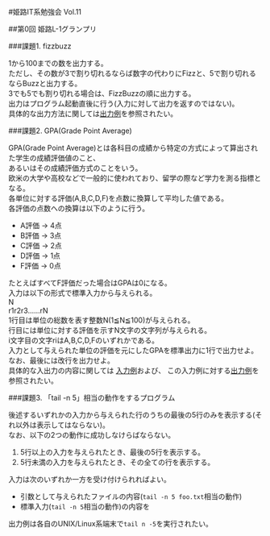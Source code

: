 #姫路IT系勉強会 Vol.11

##第0回 姫路L-1グランプリ



###課題1. fizzbuzz

1から100までの数を出力する。  
ただし、その数が3で割り切れるならば数字の代わりにFizzと、5で割り切れるならBuzzと出力する。  
3でも5でも割り切れる場合は、FizzBuzzの順に出力する。  
出力はプログラム起動直後に行う(入力に対して出力を返すのではない)。  
具体的な出力方法に関しては[出力例](https://github.com/ikatake/himejiL-1GP/blob/master/sample/fizzbuzz/out.txt)を参照されたい。

###課題2. GPA(Grade Point Average)

GPA(Grade Point Average)とは各科目の成績から特定の方式によって算出された学生の成績評価値のこと、  
あるいはその成績評価方式のことをいう。  
欧米の大学や高校などで一般的に使われており、留学の際など学力を測る指標となる。  
各単位に対する評価(A,B,C,D,F)を点数に換算して平均した値である。  
各評価の点数への換算は以下のように行う。  
    
* A評価 -> 4点
* B評価 -> 3点
* C評価 -> 2点
* D評価 -> 1点
* F評価 -> 0点

たとえばすべてF評価だった場合はGPAは0になる。  
入力は以下の形式で標準入力から与えられる。  
N  
r1r2r3......rN  
1行目は単位の総数を表す整数N(1≦N≦100)が与えられる。  
行目には単位に対する評価を示すN文字の文字列が与えられる。  
i文字目の文字riはA,B,C,D,Fのいずれかである。  
入力として与えられた単位の評価を元にしたGPAを標準出力に1行で出力せよ。  
なお、最後には改行を出力せよ。  
具体的な入出力の内容に関しては
[入力例](https://github.com/ikatake/himejiL-1GP/blob/master/sample/gpa/in.txt)および、
この入力例に対する[出力例](https://github.com/ikatake/himejiL-1GP/blob/master/sample/gpa/out.txt)を参照されたい。

###課題3. 「tail -n 5」相当の動作をするプログラム

後述するいずれかの入力から与えられた行のうちの最後の5行のみを表示する(それ以外は表示してはならない)。  
なお、以下の2つの動作に成功しなけらばならない。  

1.  5行以上の入力を与えられたとき、最後の5行を表示する。
2.  5行未満の入力を与えられたとき、その全ての行を表示する。
	
入力は次のいずれか一方を受け付けられればよい。

* 引数として与えられたファイルの内容(`tail -n 5 foo.txt`相当の動作)
* 標準入力(`tail -n 5`相当の動作)の内容を 

出力例は各自のUNIX/Linux系端末で`tail n -5`を実行されたい。
